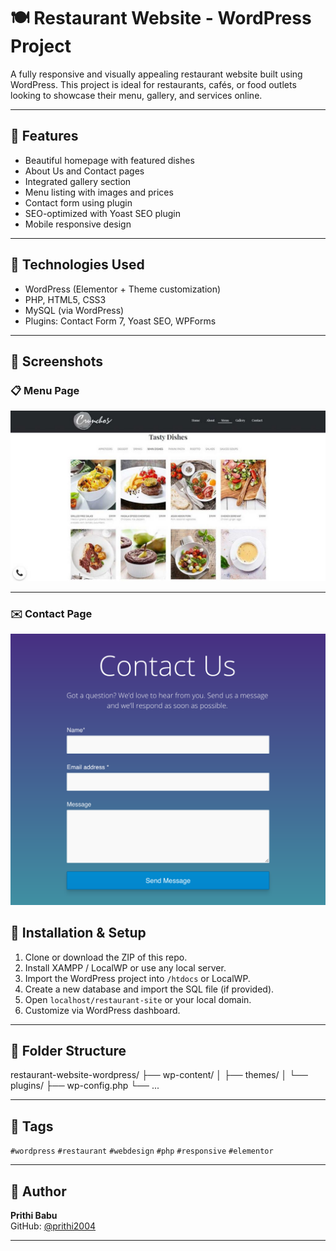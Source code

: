 # 🍽️ Restaurant Website - WordPress Project

A fully responsive and visually appealing restaurant website built using WordPress. This project is ideal for restaurants, cafés, or food outlets looking to showcase their menu, gallery, and services online.

---

## 🚀 Features

- Beautiful homepage with featured dishes
- About Us and Contact pages
- Integrated gallery section
- Menu listing with images and prices
- Contact form using plugin
- SEO-optimized with Yoast SEO plugin
- Mobile responsive design

---

## 🧩 Technologies Used

- WordPress (Elementor + Theme customization)
- PHP, HTML5, CSS3
- MySQL (via WordPress)
- Plugins: Contact Form 7, Yoast SEO, WPForms

---

## 📸 Screenshots



### 📋 Menu Page
![Menu](screenshots/homepage.jpg)

---



### ✉️ Contact Page
![Contact](screenshots/contactpage.png)


## 🔧 Installation & Setup

1. Clone or download the ZIP of this repo.
2. Install XAMPP / LocalWP or use any local server.
3. Import the WordPress project into `/htdocs` or LocalWP.
4. Create a new database and import the SQL file (if provided).
5. Open `localhost/restaurant-site` or your local domain.
6. Customize via WordPress dashboard.

---



## 📁 Folder Structure

restaurant-website-wordpress/
├── wp-content/
│ ├── themes/
│ └── plugins/
├── wp-config.php
└── ...

---

## 📌 Tags

`#wordpress` `#restaurant` `#webdesign` `#php` `#responsive` `#elementor`

---

## 📣 Author

**Prithi Babu**  
GitHub: [@prithi2004](https://github.com/prithi2004)

---
